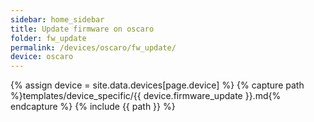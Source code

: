 ```yaml
---
sidebar: home_sidebar
title: Update firmware on oscaro
folder: fw_update
permalink: /devices/oscaro/fw_update/
device: oscaro
---
```

{% assign device = site.data.devices[page.device] %}
{% capture path %}templates/device_specific/{{ device.firmware_update }}.md{% endcapture %}
{% include {{ path }} %}

